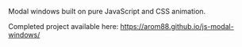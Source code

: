 Modal windows built on pure JavaScript and CSS animation.

Completed project available here: https://arom88.github.io/js-modal-windows/
